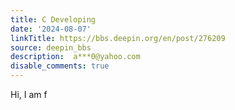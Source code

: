 ```yaml
---
title: C Developing
date: '2024-08-07'
linkTitle: https://bbs.deepin.org/en/post/276209
source: deepin_bbs
description:  a***0@yahoo.com 
disable_comments: true
---
```

Hi, I am f
